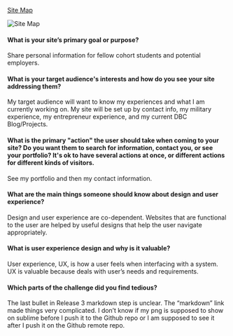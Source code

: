 <a href="/Users/Ty/desktop/dbc/ty-doerschuk.github.io/ty-doerschuk.github.io/week-2/imgs/site-map.png">Site Map</a>

![Site Map](/Users/Ty/desktop/dbc/ty-doerschuk.github.io/ty-doerschuk.github.io/week-2/imgs/site-map.png)

#### What is your site’s primary goal or purpose?
Share personal information for fellow cohort students and potential employers.

#### What is your target audience's interests and how do you see your site addressing them?
My target audience will want to know my experiences and what I am currently working on. My site will be set up by contact info, my military experience, my entrepreneur experience, and my current DBC Blog/Projects.

#### What is the primary "action" the user should take when coming to your site? Do you want them to search for information, contact you, or see your portfolio? It's ok to have several actions at once, or different actions for different kinds of visitors.
See my portfolio and then my contact information.

#### What are the main things someone should know about design and user experience?
Design and user experience are co-dependent. Websites that are functional to the user are helped by useful designs that help the user navigate appropriately.

#### What is user experience design and why is it valuable? 
User experience, UX, is how a user feels when interfacing with a system. UX is valuable because deals with user’s needs and requirements.

#### Which parts of the challenge did you find tedious?
The last bullet in Release 3 markdown step is unclear. The “markdown” link made things very complicated. I don’t know if my png is supposed to show on sublime before I push it to the Github repo or I am supposed to see it after I push it on the Github remote repo.
